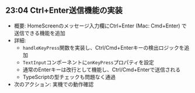 ## 23:04 Ctrl+Enter送信機能の実装

- 概要: HomeScreenのメッセージ入力欄にCtrl+Enter (Mac: Cmd+Enter) で送信できる機能を追加
- 詳細:
  - `handleKeyPress`関数を実装し、Ctrl/Cmd+Enterキーの検出ロジックを追加
  - `TextInput`コンポーネントに`onKeyPress`プロパティを設定
  - 通常のEnterキーは改行として機能し、Ctrl/Cmd+Enterで送信される
  - TypeScriptの型チェックも問題なく通過
- 次のアクション: 実機での動作確認
